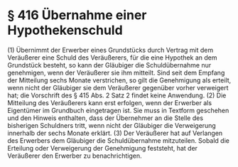 # § 416 Übernahme einer Hypothekenschuld
(1) Übernimmt der Erwerber eines Grundstücks durch Vertrag mit dem Veräußerer eine Schuld des Veräußerers, für die eine Hypothek an dem Grundstück besteht, so kann der Gläubiger die Schuldübernahme nur genehmigen, wenn der Veräußerer sie ihm mitteilt. Sind seit dem Empfang der Mitteilung sechs Monate verstrichen, so gilt die Genehmigung als erteilt, wenn nicht der Gläubiger sie dem Veräußerer gegenüber vorher verweigert hat; die Vorschrift des § 415 Abs. 2 Satz 2 findet keine Anwendung.
(2) Die Mitteilung des Veräußerers kann erst erfolgen, wenn der Erwerber als Eigentümer im Grundbuch eingetragen ist. Sie muss in Textform geschehen und den Hinweis enthalten, dass der Übernehmer an die Stelle des bisherigen Schuldners tritt, wenn nicht der Gläubiger die Verweigerung innerhalb der sechs Monate erklärt.
(3) Der Veräußerer hat auf Verlangen des Erwerbers dem Gläubiger die Schuldübernahme mitzuteilen. Sobald die Erteilung oder Verweigerung der Genehmigung feststeht, hat der Veräußerer den Erwerber zu benachrichtigen.